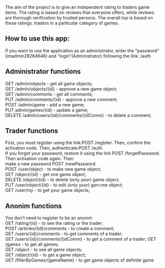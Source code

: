 The aim of the project is to give an independent rating to traders
game items. The rating is based on
reviews that everyone offers, while reviews are thorough
verification by trusted persons. The overall top is based on these ratings.
traders in a particular category of games.

## How to use this app:
If you want to use the application as an administrator, enter the "password"(imadmin28284646) and "login"(Administrator) following the link: /auth
## Administrator functions
GET /admin/objects - get all game objects;  
GET /admin/objects/{id} - approve a new game object;  
GET /admin/comments - get all comments;  
PUT /admin/comments/{id} - approve a new comment;  
POST /admin/game - add a new game;  
PUT admin/games/{id} - update a game;  
DELETE /admin/users/{id}/comments/{idComm} - to delete a comment;  


## Trader functions
First, you must register using the link:POST /register. Then, confirm the activation code. Then, authenticate:POST /auth.  
If you forgot your password, restore it using the link POST /forgetPassword. Then activation code again. Then  
make a new password POST /newPassword.  
POST /user/object - to make new game object;  
GET /object/{id} - get one game object;  
DELETE /object/{id} - to delete (only your) game object;  
PUT /user/object/{id} - to edit (only your) gan=me object;  
GET /user/my - to get your game objects;  

## Anonim functions
You don't need to register to be an anonim  
GET /rating/{id} - to see the rating or the trader;  
POST /articles/{id}/comments - to create a comment;  
GET /users/{id}/comments - to get comments of a trader;  
GET /users/{id}/comments/{idComm} - to get a comment of a trader; 
GET /games - to get all games;  
GET /object - to see all game objects;  
GET /object/{id} - to get a game object;  
GET /filterByGames/{gameName} - to get game objects of definite game

